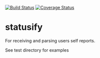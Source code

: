[![Build Status](https://img.shields.io/travis/Storj/statusify.svg?branch=master&style=flat-square)](https://travis-ci.org/Storj/statusify)
[![Coverage Status](https://img.shields.io/coveralls/Storj/statusify.svg?style=flat-square)](https://coveralls.io/r/Storj/statusify)

# statusify
For receiving and parsing users self reports.

See test directory for examples
